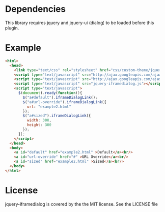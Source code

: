 Dependencies
===========
This library requires jquery and jquery-ui (dialog) to be loaded before this plugin.

Example
=======
```html
<html>
  <head>
    <link type="text/css" rel="stylesheet" href="css/custom-theme/jquery-ui-1.8.16.custom.css" />
    <script type="text/javascript" src="http://ajax.googleapis.com/ajax/libs/jquery/1.6.4/jquery.min.js" ></script>
    <script type="text/javascript" src="http://ajax.googleapis.com/ajax/libs/jqueryui/1.8.16/jquery-ui.min.js" ></script>
    <script type="text/javascript" src="jquery-iframedialog.js"></script>
    <script type="text/javascript">
      $(document).ready(function(){
        $("a#default").iframeDialogLink();
        $("a#url-override").iframeDialogLink({
          url: "example2.html"
        });
        $("a#sized").iframeDialogLink({
          width: 300,
          height: 300
        });
      });
    </script>
  </head>
  <body>
    <a id="default" href="example2.html" >Default</a><br/>
    <a id="url-override" href="#" >URL Override</a><br/>
    <a id="sized" href="example2.html" >Sized</a><br/>
  </body>
</html>
```

License
=======
jquery-iframedialog is covered by the the MIT license.
See the LICENSE file
